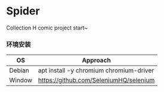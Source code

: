 # Spider
Collection H comic project start~

### 环境安装
| OS | Approach |
| ---- | ----|
| Debian | apt install -y chromium chromium-driver |
| Window | https://github.com/SeleniumHQ/selenium |
